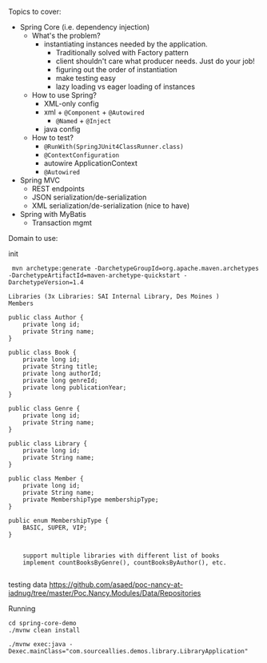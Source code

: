 Topics to cover:

* Spring Core (i.e. dependency injection)
  * What's the problem?
  	 * instantiating instances needed by the application.
  	    * Traditionally solved with Factory pattern
	  	* client shouldn't care what producer needs. Just do your job!
	  	* figuring out the order of instantiation
	  	* make testing easy 
	  	* lazy loading vs eager loading of instances 
  * How to use Spring?
    * XML-only config
    * xml + `@Component` + `@Autowired`
        * `@Named` + `@Inject`
    * java config
  * How to test? 
  	 * `@RunWith(SpringJUnit4ClassRunner.class)`
  	 * `@ContextConfiguration`
  	 * autowire ApplicationContext 
  	 * `@Autowired` 
* Spring MVC
    * REST endpoints
    * JSON serialization/de-serialization
    * XML serialization/de-serialization (nice to have)
* Spring with MyBatis 
    * Transaction mgmt 


Domain to use: 

init 
```
 mvn archetype:generate -DarchetypeGroupId=org.apache.maven.archetypes -DarchetypeArtifactId=maven-archetype-quickstart -DarchetypeVersion=1.4
```

```
Libraries (3x Libraries: SAI Internal Library, Des Moines )
Members

public class Author {
    private long id;
    private String name;
}

public class Book {
    private long id;
    private String title;
    private long authorId;
    private long genreId;
    private long publicationYear;
}

public class Genre {
    private long id;
    private String name;
}

public class Library {
    private long id;
    private String name;
}

public class Member {
    private long id;
    private String name;
    private MembershipType membershipType;
}

public enum MembershipType {
    BASIC, SUPER, VIP;
}


    support multiple libraries with different list of books
    implement countBooksByGenre(), countBooksByAuthor(), etc. 
    
```
testing data https://github.com/asaed/poc-nancy-at-iadnug/tree/master/Poc.Nancy.Modules/Data/Repositories

Running 

```
cd spring-core-demo 
./mvnw clean install 

./mvnw exec:java -Dexec.mainClass="com.sourceallies.demos.library.LibraryApplication"  

```
